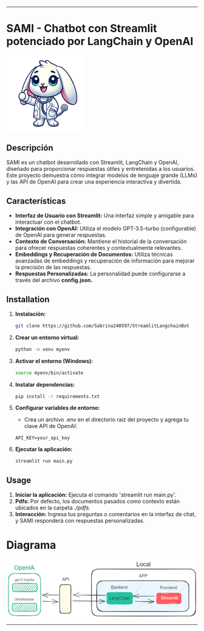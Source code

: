 
---

# SAMI - Chatbot con Streamlit potenciado por LangChain y OpenAI

<img src="./app/img/SAMI-basic-fotor-bg-remover-20240805154142.png" width="200"></img>

## Descripción

SAMI es un chatbot desarrollado con Streamlit, LangChain y OpenAI, diseñado para proporcionar respuestas útiles y entretenidas a los usuarios. Este proyecto demuestra cómo integrar modelos de lenguaje grande (LLMs) y las API de OpenAI para crear una experiencia interactiva y divertida.

## Características

- **Interfaz de Usuario con Streamlit:** Una interfaz simple y amigable para interactuar con el chatbot.
- **Integración con OpenAI:** Utiliza el modelo GPT-3.5-turbo (configurable) de OpenAI para generar respuestas.
- **Contexto de Conversación:** Mantiene el historial de la conversación para ofrecer respuestas coherentes y contextualmente relevantes.
- **Embeddings y Recuperación de Documentos:** Utiliza técnicas avanzadas de embeddings y recuperación de información para mejorar la precisión de las respuestas.
- **Respuestas Personalizadas:** La personalidad puede configurarse a través del archivo **config.json.**
## Installation

1. **Instalación:**
    ```bash
    git clone https://github.com/Sabrina240597/StreamlitLangchainBot
    ```

2. **Crear un entorno virtual:**
    ```bash
    python -m venv myenv
    ```

3. **Activar el entorno (Windows):**
    ```bash
    source myenv/bin/activate
    ```

4. **Instalar dependencias:**
    ```bash
    pip install -r requirements.txt
    ```

5. **Configurar variables de entorno:**
    - Crea un archivo .env en el directorio raíz del proyecto y agrega tu clave API de OpenAI:
    ```env
    API_KEY=your_api_key
    ```

6. **Ejecutar la aplicación:**
    ```bash
    streamlit run main.py
    ```

## Usage

1. **Iniciar la aplicación:** Ejecuta el comando 'streamlit run main.py'.
2. **Pdfs:** Por defecto, los documentos pasados como contexto están ubicados en la carpeta *./pdfs.*
3. **Interacción:** Ingresa tus preguntas o comentarios en la interfaz de chat, y SAMI responderá con respuestas personalizadas.

# Diagrama

<img src="./docs/img/ChatBotArq.png"></img>


---